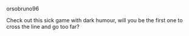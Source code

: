 orsobruno96

Check out this sick game with dark humour, will you be the first one to cross the line and go too far?

